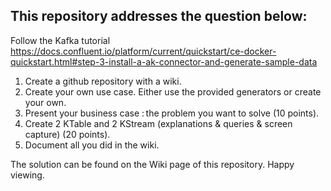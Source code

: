 ## This repository addresses the question below:


Follow the Kafka tutorial https://docs.confluent.io/platform/current/quickstart/ce-docker-quickstart.html#step-3-install-a-ak-connector-and-generate-sample-data

1. Create a github repository with a wiki.
2. Create your own use case.
   Either use the provided generators or create your own.
3. Present your business case : the problem you want to solve (10 points).
4. Create 2 KTable and 2 KStream (explanations & queries & screen capture)  (20 points).
5. Document all you did in the wiki.


The solution can be found on the Wiki page of this repository.
Happy viewing.
